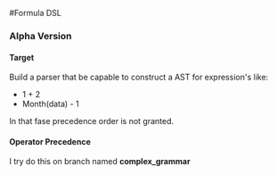 #Formula DSL

### Alpha Version

#### Target
Build a parser that be capable to construct a AST for expression's like:

* 1 + 2
* Month(data) - 1

In that fase precedence order is not granted.

#### Operator Precedence
I try do this on branch named **complex_grammar**
